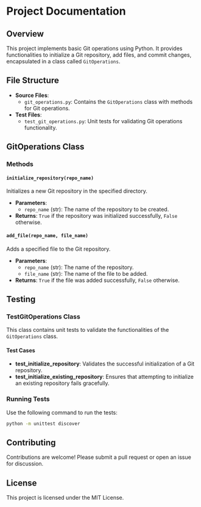 # Project Documentation

## Overview
This project implements basic Git operations using Python. It provides functionalities to initialize a Git repository, add files, and commit changes, encapsulated in a class called `GitOperations`.

## File Structure
- **Source Files**: 
  - `git_operations.py`: Contains the `GitOperations` class with methods for Git operations.
- **Test Files**: 
  - `test_git_operations.py`: Unit tests for validating Git operations functionality.

## GitOperations Class

### Methods

#### `initialize_repository(repo_name)`
Initializes a new Git repository in the specified directory.

- **Parameters**:
  - `repo_name` (str): The name of the repository to be created.
- **Returns**: `True` if the repository was initialized successfully, `False` otherwise.

#### `add_file(repo_name, file_name)`
Adds a specified file to the Git repository.

- **Parameters**:
  - `repo_name` (str): The name of the repository.
  - `file_name` (str): The name of the file to be added.
- **Returns**: `True` if the file was added successfully, `False` otherwise.

## Testing

### TestGitOperations Class
This class contains unit tests to validate the functionalities of the `GitOperations` class.

#### Test Cases
- **test_initialize_repository**: Validates the successful initialization of a Git repository.
- **test_initialize_existing_repository**: Ensures that attempting to initialize an existing repository fails gracefully.

### Running Tests
Use the following command to run the tests:
```bash
python -m unittest discover
```

## Contributing
Contributions are welcome! Please submit a pull request or open an issue for discussion.

## License
This project is licensed under the MIT License.
